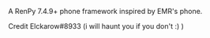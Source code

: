 A RenPy 7.4.9+ phone framework inspired by EMR's phone.

Credit Elckarow#8933 (i will haunt you if you don't :) )
